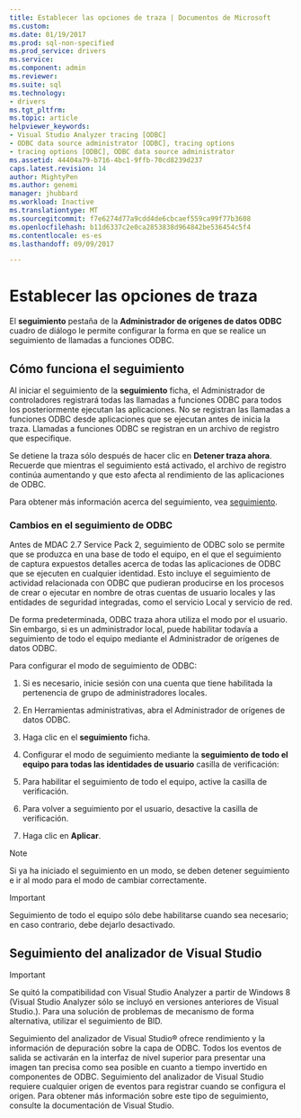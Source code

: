 ```yaml
---
title: Establecer las opciones de traza | Documentos de Microsoft
ms.custom: 
ms.date: 01/19/2017
ms.prod: sql-non-specified
ms.prod_service: drivers
ms.service: 
ms.component: admin
ms.reviewer: 
ms.suite: sql
ms.technology:
- drivers
ms.tgt_pltfrm: 
ms.topic: article
helpviewer_keywords:
- Visual Studio Analyzer tracing [ODBC]
- ODBC data source administrator [ODBC], tracing options
- tracing options [ODBC], ODBC data source administrator
ms.assetid: 44404a79-b716-4bc1-9ffb-70cd8239d237
caps.latest.revision: 14
author: MightyPen
ms.author: genemi
manager: jhubbard
ms.workload: Inactive
ms.translationtype: MT
ms.sourcegitcommit: f7e6274d77a9cdd4de6cbcaef559ca99f77b3608
ms.openlocfilehash: b11d6337c2e0ca2853838d964842be536454c5f4
ms.contentlocale: es-es
ms.lasthandoff: 09/09/2017

---
```

# <a name="setting-tracing-options"></a>Establecer las opciones de traza
El **seguimiento** pestaña de la **Administrador de orígenes de datos ODBC** cuadro de diálogo le permite configurar la forma en que se realice un seguimiento de llamadas a funciones ODBC.  
  
## <a name="how-tracing-works"></a>Cómo funciona el seguimiento  
 Al iniciar el seguimiento de la **seguimiento** ficha, el Administrador de controladores registrará todas las llamadas a funciones ODBC para todos los posteriormente ejecutan las aplicaciones. No se registran las llamadas a funciones ODBC desde aplicaciones que se ejecutan antes de inicia la traza. Llamadas a funciones ODBC se registran en un archivo de registro que especifique.  
  
 Se detiene la traza sólo después de hacer clic en **Detener traza ahora**. Recuerde que mientras el seguimiento está activado, el archivo de registro continúa aumentando y que esto afecta al rendimiento de las aplicaciones de ODBC.  
  
 Para obtener más información acerca del seguimiento, vea [seguimiento](../../odbc/reference/develop-app/tracing.md).  
  
### <a name="changes-in-odbc-tracing"></a>Cambios en el seguimiento de ODBC  
 Antes de MDAC 2.7 Service Pack 2, seguimiento de ODBC solo se permite que se produzca en una base de todo el equipo, en el que el seguimiento de captura expuestos detalles acerca de todas las aplicaciones de ODBC que se ejecuten en cualquier identidad. Esto incluye el seguimiento de actividad relacionada con ODBC que pudieran producirse en los procesos de crear o ejecutar en nombre de otras cuentas de usuario locales y las entidades de seguridad integradas, como el servicio Local y servicio de red.  
  
 De forma predeterminada, ODBC traza ahora utiliza el modo por el usuario. Sin embargo, si es un administrador local, puede habilitar todavía a seguimiento de todo el equipo mediante el Administrador de orígenes de datos ODBC.  
  
 Para configurar el modo de seguimiento de ODBC:  
  
1.  Si es necesario, inicie sesión con una cuenta que tiene habilitada la pertenencia de grupo de administradores locales.  
  
2.  En Herramientas administrativas, abra el Administrador de orígenes de datos ODBC.  
  
3.  Haga clic en el **seguimiento** ficha.  
  
4.  Configurar el modo de seguimiento mediante la **seguimiento de todo el equipo para todas las identidades de usuario** casilla de verificación:  
  
5.  Para habilitar el seguimiento de todo el equipo, active la casilla de verificación.  
  
6.  Para volver a seguimiento por el usuario, desactive la casilla de verificación.  
  
7.  Haga clic en **Aplicar**.  
  
> [!NOTE]  
>  Si ya ha iniciado el seguimiento en un modo, se deben detener seguimiento e ir al modo para el modo de cambiar correctamente.  
  
> [!IMPORTANT]  
>  Seguimiento de todo el equipo sólo debe habilitarse cuando sea necesario; en caso contrario, debe dejarlo desactivado.  
  
## <a name="visual-studio-analyzer-tracing"></a>Seguimiento del analizador de Visual Studio  
  
> [!IMPORTANT]  
>  Se quitó la compatibilidad con Visual Studio Analyzer a partir de Windows 8 (Visual Studio Analyzer sólo se incluyó en versiones anteriores de Visual Studio.). Para una solución de problemas de mecanismo de forma alternativa, utilizar el seguimiento de BID.  
  
 Seguimiento del analizador de Visual Studio® ofrece rendimiento y la información de depuración sobre la capa de ODBC. Todos los eventos de salida se activarán en la interfaz de nivel superior para presentar una imagen tan precisa como sea posible en cuanto a tiempo invertido en componentes de ODBC. Seguimiento del analizador de Visual Studio requiere cualquier origen de eventos para registrar cuando se configura el origen. Para obtener más información sobre este tipo de seguimiento, consulte la documentación de Visual Studio.

